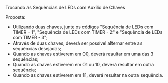 Trocando as Sequências de LEDs com Auxílio de Chaves

Proposta:
   - Utilizando duas chaves, junte os códigos "Sequência de LEDs com TIMER - 1", "Sequência de LEDs com TIMER - 2" e "Sequência de LEDs com TIMER - 3";
   - Através de duas chaves, deverá ser possível alternar entre as sequências desejadas;
   - Quando as chaves estiverem em 00, deverá resultar em uma das 3 sequências;
   - Quando as chaves estiverem em 01 ou 10, deverá resultar em outra sequência;
   - Quando as chaves estiverem em 11, deverá resultar na outra sequência.
